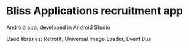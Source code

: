 # Bliss Applications recruitment app

Android app, developed in Android Studio

Used libraries: Retrofit, Universal Image Loader, Event Bus
